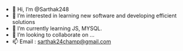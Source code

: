 - 👋 Hi, I’m @Sarthak248
- 👀 I’m interested in learning new software and developing efficient solutions 
- 🌱 I’m currently learning JS, MYSQL.
- 💞️ I’m looking to collaborate on ...
- 📫 Email : sarthak24champ@gmail.com

<!---
Sarthak248/Sarthak248 is a ✨ special ✨ repository because its `README.md` (this file) appears on your GitHub profile.
You can click the Preview link to take a look at your changes.
--->
